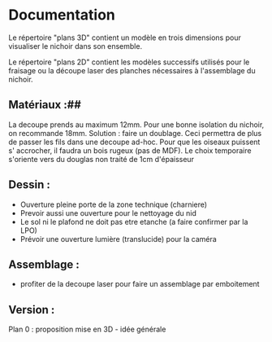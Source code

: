 # Documentation #

Le répertoire "plans 3D" contient un modèle en trois dimensions pour visualiser le nichoir dans son ensemble.

Le répertoire "plans 2D" contient les modèles successifs utilisés pour le fraisage ou la découpe laser des planches nécessaires à l'assemblage du nichoir.

## Matériaux :##



La decoupe prends au maximum 12mm. Pour une bonne isolation du nichoir, on recommande 18mm.
Solution : faire un doublage. Ceci permettra de plus de passer les fils dans une decoupe ad-hoc.
Pour que les oiseaux puissent s' accrocher, il faudra un bois rugeux (pas de MDF).
Le choix temporaire s'oriente vers du douglas non traité de 1cm d'épaisseur

## Dessin : ##

- Ouverture pleine porte de la zone technique (charniere)
- Prevoir aussi une ouverture pour le nettoyage du nid 
- Le sol ni le plafond ne doit pas etre etanche (a faire confirmer par la LPO)
- Prévoir une ouverture lumière (translucide) pour la caméra

## Assemblage : ##

- profiter de la decoupe laser pour faire un assemblage par emboitement

## Version : ##

Plan 0 : proposition mise en 3D - idée générale


